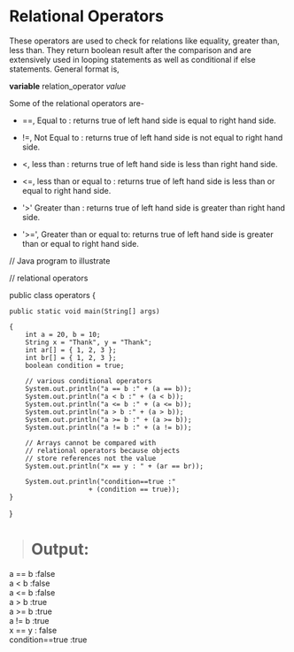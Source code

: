 # Relational Operators

These operators are used to check for relations like equality, greater than, less than. They return boolean result after the comparison and are extensively used in looping statements as well as conditional if else statements. General format is,


__variable__   relation_operator _value_ 

Some of the relational operators are-

* ==, Equal to : returns true of left hand side is equal to right hand side.

* !=, Not Equal to : returns true of left hand side is not equal to right hand side.

* <, less than : returns true of left hand side is less than right hand side.

* <=, less than or equal to : returns true of left hand side is less than or equal to right hand side.

* '>' Greater than : returns true of left hand side is greater than right hand side.

* '>=', Greater than or equal to: returns true of left hand side is greater than or equal to right hand side.

// Java program to illustrate 

// relational operators 

public class operators { 

	public static void main(String[] args) 

	{ 
		int a = 20, b = 10; 
		String x = "Thank", y = "Thank"; 
		int ar[] = { 1, 2, 3 }; 
		int br[] = { 1, 2, 3 }; 
		boolean condition = true; 

		// various conditional operators 
		System.out.println("a == b :" + (a == b)); 
		System.out.println("a < b :" + (a < b)); 
		System.out.println("a <= b :" + (a <= b)); 
		System.out.println("a > b :" + (a > b)); 
		System.out.println("a >= b :" + (a >= b)); 
		System.out.println("a != b :" + (a != b)); 

		// Arrays cannot be compared with 
		// relational operators because objects 
		// store references not the value 
		System.out.println("x == y : " + (ar == br)); 

		System.out.println("condition==true :"
						+ (condition == true)); 
	} 
} 

># Output:
a == b :false   
a < b :false   
a <= b :false   
a > b :true   
a >= b :true   
a != b :true   
x == y : false   
condition==true :true